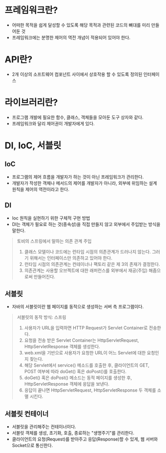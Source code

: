 # 프레임워크란?

- 어떠한 목적을 쉽게 달성할 수 있도록 해당 목적과 관련된 코드의 뼈대를 미리 만들어둔 것
- 프레임워크에는 분명한 제어의 역전 개념이 적용되어 있어야 한다.

# API란?

- 2개 이상의 소프트웨어 컴포넌트 사이에서 상호작용 할 수 있도록 정의된 인터페이스

# 라이브러리란?

- 프로그램 개발에 필요한 함수, 클래스, 객체들을 모아둔 도구 상자와 같다.
- 프레임워크와 달리 제어권이 개발자에게 있다.

# DI, IoC, 서블릿

## IoC

- 프로그램의 제어 흐름을 개발자가 하는 것이 아닌 프레임워크가 관리한다.
- 개발자가 작성한 객체나 메서드의 제어를 개발자가 아니라, 외부에 위임하는 설계 원칙을 제어의 역전이라고 한다.

## DI

- Ioc 원칙을 실현하기 위한 구체적 구현 방법
- DI는 객체가 필요로 하는 것(종속성)을 직접 만들지 않고 외부에서 주입받는 방식을 말한다.

> 토비의 스프링에서 말하는 의존 관계 주입
> 1. 클래스 모델이나 코드에는 런타임 시점의 의존관계가 드러나지 않는다. 그러기 위해서는 인터페이스만 의존하고 있어야 한다.
> 2. 런타임 시점의 의존관계는 컨테이너나 팩토리 같은 제 3의 존재가 결정한다.
> 3. 의존관계는 사용할 오브젝트에 대한 래퍼런스를 외부에서 재공(주입) 해줌으로써 만들어진다.

## 서블릿

- 자바의 서블릿이란 웹 페이지를 동적으로 생성하는 서버 측 프로그램이다.

> 서블릿의 동작 방식: 스프링
> 1. 사용자가 URL을 입력하면 HTTP Request가 Servlet Container로 전송한다.
> 2. 요청을 전송 받은 Servlet Container는 HttpServletRequest, HttpServletResponse 객체를 생성한다.
> 3. web.xml을 기반으로 사용자가 요청한 URL이 어느 Servlet에 대한 요청인지 찾는다.
> 4. 해당 Servlet에서 service() 메소드를 호출한 후, 클라이언트의 GET, POST 여부에 따라 doGet() 혹은 doPost()를 호출한다.
> 5. doGet() 혹은 doPost() 메소드는 동적 페이지를 생성한 후, HttpServletResponse 객체에 응답을 보낸다.
> 6. 응답이 끝나면 HttpServletRequest, HttpServletResponse 두 객체를 소멸 시킨다.

## 서블릿 컨테이너

- 서블릿을 관리해주는 컨테이너이다.
- 서블릿 객체를 생성, 초기화, 호출, 종료하는 "생명주기"를 관리한다.
- 클라이언트의 요청(Request)를 받아주고 응답(Response)할 수 있게, 웹 서버와 Socket으로 통신한다.
